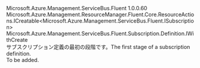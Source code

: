 <Type Name="IBlank" FullName="Microsoft.Azure.Management.ServiceBus.Fluent.Subscription.Definition.IBlank">
  <TypeSignature Language="C#" Value="public interface IBlank : Microsoft.Azure.Management.ResourceManager.Fluent.Core.ResourceActions.ICreatable&lt;Microsoft.Azure.Management.ServiceBus.Fluent.ISubscription&gt;, Microsoft.Azure.Management.ServiceBus.Fluent.Subscription.Definition.IWithCreate" />
  <TypeSignature Language="ILAsm" Value=".class public interface auto ansi abstract IBlank implements class Microsoft.Azure.Management.ResourceManager.Fluent.Core.ResourceActions.ICreatable`1&lt;class Microsoft.Azure.Management.ServiceBus.Fluent.ISubscription&gt;, class Microsoft.Azure.Management.ResourceManager.Fluent.Core.ResourceActions.IIndexable, class Microsoft.Azure.Management.ServiceBus.Fluent.Subscription.Definition.IWithCreate, class Microsoft.Azure.Management.ServiceBus.Fluent.Subscription.Definition.IWithDefaultMessageTTL, class Microsoft.Azure.Management.ServiceBus.Fluent.Subscription.Definition.IWithDeleteOnIdle, class Microsoft.Azure.Management.ServiceBus.Fluent.Subscription.Definition.IWithExpiredMessageMovedToDeadLetterSubscription, class Microsoft.Azure.Management.ServiceBus.Fluent.Subscription.Definition.IWithMessageBatching, class Microsoft.Azure.Management.ServiceBus.Fluent.Subscription.Definition.IWithMessageLockDuration, class Microsoft.Azure.Management.ServiceBus.Fluent.Subscription.Definition.IWithMessageMovedToDeadLetterSubscriptionOnFilterEvaluationException, class Microsoft.Azure.Management.ServiceBus.Fluent.Subscription.Definition.IWithMessageMovedToDeadLetterSubscriptionOnMaxDeliveryCount, class Microsoft.Azure.Management.ServiceBus.Fluent.Subscription.Definition.IWithSession" />
  <TypeSignature Language="DocId" Value="T:Microsoft.Azure.Management.ServiceBus.Fluent.Subscription.Definition.IBlank" />
  <TypeSignature Language="VB.NET" Value="Public Interface IBlank&#xA;Implements ICreatable(Of ISubscription), IWithCreate" />
  <TypeSignature Language="F#" Value="type IBlank = interface&#xA;    interface IWithCreate&#xA;    interface ICreatable&lt;ISubscription&gt;&#xA;    interface IIndexable&#xA;    interface IWithDeleteOnIdle&#xA;    interface IWithMessageLockDuration&#xA;    interface IWithDefaultMessageTTL&#xA;    interface IWithSession&#xA;    interface IWithMessageBatching&#xA;    interface IWithExpiredMessageMovedToDeadLetterSubscription&#xA;    interface IWithMessageMovedToDeadLetterSubscriptionOnMaxDeliveryCount&#xA;    interface IWithMessageMovedToDeadLetterSubscriptionOnFilterEvaluationException" />
  <AssemblyInfo>
    <AssemblyName>Microsoft.Azure.Management.ServiceBus.Fluent</AssemblyName>
    <AssemblyVersion>1.0.0.60</AssemblyVersion>
  </AssemblyInfo>
  <Interfaces>
    <Interface>
      <InterfaceName>Microsoft.Azure.Management.ResourceManager.Fluent.Core.ResourceActions.ICreatable&lt;Microsoft.Azure.Management.ServiceBus.Fluent.ISubscription&gt;</InterfaceName>
    </Interface>
    <Interface>
      <InterfaceName>Microsoft.Azure.Management.ServiceBus.Fluent.Subscription.Definition.IWithCreate</InterfaceName>
    </Interface>
  </Interfaces>
  <Docs>
    <summary>
            <span data-ttu-id="ef6f2-101">サブスクリプション定義の最初の段階です。</span><span class="sxs-lookup"><span data-stu-id="ef6f2-101">The first stage of a subscription definition.</span></span>
            </summary>
    <remarks>To be added.</remarks>
  </Docs>
  <Members />
</Type>